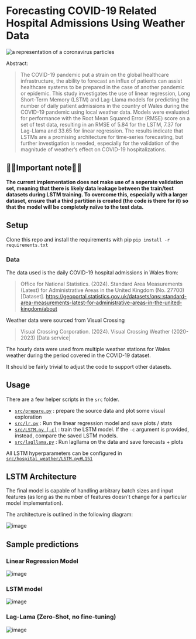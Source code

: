 # Forecasting COVID-19 Related Hospital Admissions Using Weather Data

![a representation of a coronavirus particles](https://github.com/user-attachments/assets/8f96c6c0-dfee-4bba-bb94-9264bbfa7d23)

Abstract:

> The COVID-19 pandemic put a strain on the global healthcare infrastructure, the ability to forecast an influx of patients can assist healthcare systems to be prepared in the case of another pandemic or epidemic. This study investigates the use of linear regression, Long Short-Term Memory (LSTM) and Lag-Llama models for predicting the number of daily patient admissions in the country of Wales during the COVID-19 pandemic using local weather data. Models were evaluated for performance with the Root Mean Squared Error (RMSE) score on a set of test data, resulting in an RMSE of 5.84 for the LSTM, 7.37 for Lag-Llama and 33.65 for linear regression. The results indicate that LSTMs are a promising architecture for time-series forecasting, but further investigation is needed, especially for the validation of the magnitude of weather’s effect on COVID-19 hospitalizations.

## 🚨🚨Important note🚨🚨

**The current implementation does not make use of a seperate validation set, meaning that there is likely data leakage between the train/test datasets during LSTM training. To overcome this, especially with a larger dataset, ensure that a third partition is created (the code is there for it) so that the model will be completely naïve to the test data.**

## Setup

Clone this repo and install the requirements with pip `pip install -r requirements.txt`

### Data

The data used is the daily COVID-19 hospital admissions in Wales from:

> Office for National Statistics. (2024). Standard Area Measurements (Latest) for Administrative Areas in the United Kingdom (No. 27700) [Dataset]. https://geoportal.statistics.gov.uk/datasets/ons::standard-area-measurements-latest-for-administrative-areas-in-the-united-kingdom/about

Weather data were sourced from Visual Crossing

> Visual Crossing Corporation. (2024). Visual Crossing Weather (2020-2023) [Data service]

The hourly data were used from multiple weather stations for Wales weather during the period covered in the COVID-19 dataset.

It should be fairly trivial to adjust the code to support other datasets.

## Usage

There are a few helper scripts in the `src` folder.

- [`src/prepare.py`](src/prepare.py) : prepare the source data and plot some visual exploration
- [`src/lr.py`](src/lr.py) : Run the linear regression model and save plots / stats
- [`src/LSTM.py [-c]`](src/LSTM.py) : train the LSTM model. If the `-c` argument is provided, instead, compare the saved LSTM models.
- [`src/lagllama.py`](src/lagllama.py) : Run lagllama on the data and save forecasts + plots

All LSTM hyperparameters can be configured in [`src/hospital_weather/LSTM.py#L151`](src/hospital_weather/LSTM.py#L151)

## LSTM Architecture

The final model is capable of handling arbitrary batch sizes and input features (as long as the number of features doesn't change for a particular model implementation).

The architecture is outlined in the following diagram:

![image](https://github.com/user-attachments/assets/c5580b62-8066-4e9e-a2c3-8b725939d005)


## Sample predictions

### Linear Regression Model

![image](https://github.com/user-attachments/assets/e4cf20d7-7fe5-4d69-a844-a626ae83c794)

### LSTM model

![image](https://github.com/user-attachments/assets/c7c949f6-6933-448b-bd43-b39df02744eb)

### Lag-Lama (Zero-Shot, no fine-tuning)

![image](https://github.com/user-attachments/assets/aa15c9e8-6d23-47b5-815c-1700c9df991a)
